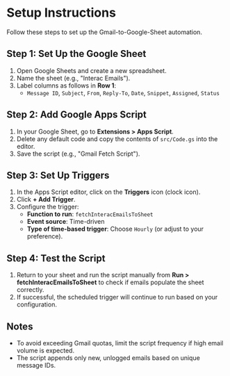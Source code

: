 # Setup Instructions

Follow these steps to set up the Gmail-to-Google-Sheet automation.

## Step 1: Set Up the Google Sheet
1. Open Google Sheets and create a new spreadsheet.
2. Name the sheet (e.g., "Interac Emails").
3. Label columns as follows in **Row 1**:
   - `Message ID`, `Subject`, `From`, `Reply-To`, `Date`, `Snippet`, `Assigned`, `Status`

## Step 2: Add Google Apps Script
1. In your Google Sheet, go to **Extensions > Apps Script**.
2. Delete any default code and copy the contents of `src/Code.gs` into the editor.
3. Save the script (e.g., "Gmail Fetch Script").

## Step 3: Set Up Triggers
1. In the Apps Script editor, click on the **Triggers** icon (clock icon).
2. Click **+ Add Trigger**.
3. Configure the trigger:
   - **Function to run**: `fetchInteracEmailsToSheet`
   - **Event source**: Time-driven
   - **Type of time-based trigger**: Choose `Hourly` (or adjust to your preference).

## Step 4: Test the Script
1. Return to your sheet and run the script manually from **Run > fetchInteracEmailsToSheet** to check if emails populate the sheet correctly.
2. If successful, the scheduled trigger will continue to run based on your configuration.

## Notes
- To avoid exceeding Gmail quotas, limit the script frequency if high email volume is expected.
- The script appends only new, unlogged emails based on unique message IDs.
